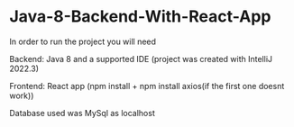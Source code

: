 # Java-8-Backend-With-React-App

In order to run the project you will need

Backend: Java 8 and a supported IDE (project was created with IntelliJ 2022.3)

Frontend: React app (npm install + npm install axios(if the first one doesnt work))

Database used was MySql as localhost
